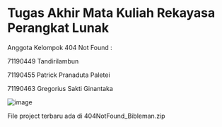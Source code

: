 # Tugas Akhir Mata Kuliah Rekayasa Perangkat Lunak

Anggota Kelompok 404 Not Found  :

71190449  Tandirilambun

71190455  Patrick Pranaduta Paletei

71190463  Gregorius Sakti Ginantaka

![image](https://user-images.githubusercontent.com/89846301/140538032-06acccaf-8ac7-42f4-b1a8-7e7f5000fade.png)

File project terbaru ada di 404NotFound_Bibleman.zip
